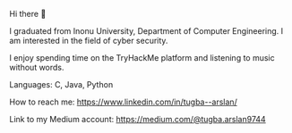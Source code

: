 Hi there 👋

I graduated from Inonu University, Department of Computer Engineering. 
I am interested in the field of cyber security. 

I enjoy spending time on the TryHackMe platform and listening to music without words.

Languages: C, Java, Python

How to reach me: https://www.linkedin.com/in/tugba--arslan/

Link to my Medium account: https://medium.com/@tugba.arslan9744

<!--
- 🔭 I’m currently working on ...
- 🌱 I’m currently learning ...
- 👯 I’m looking to collaborate on ...
- 🤔 I’m looking for help with ...
- 💬 Ask me about ...
- 📫 How to reach me: ...
- 😄 Pronouns: ...
- ⚡ Fun fact: ...
-->
